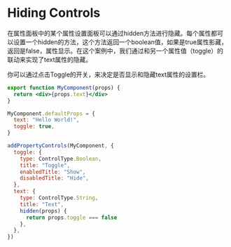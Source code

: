 # Hiding Controls

在属性面板中的某个属性设置面板可以通过hidden方法进行隐藏。每个属性都可以设置一个hidden的方法，这个方法返回一个boolean值，如果是true属性影藏，返回是false，属性显示。在这个案例中，我们通过和另一个属性值（toggle）的联动来实现了text属性的隐藏。

你可以通过点击Toggle的开关，来决定是否显示和隐藏text属性的设置栏。

```jsx
export function MyComponent(props) {
  return <div>{props.text}</div>
}

MyComponent.defaultProps = {
  text: "Hello World!",
  toggle: true,
}

addPropertyControls(MyComponent, {
  toggle: {
    type: ControlType.Boolean,
    title: "Toggle",
    enabledTitle: "Show",
    disabledTitle: "Hide",
  },
  text: {
    type: ControlType.String,
    title: "Text",
    hidden(props) {
      return props.toggle === false
    },
  },
})
```

